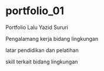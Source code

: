 # portfolio_01

Portfolio Lalu Yazid Sururi

Pengalamang kerja bidang lingkungan

latar pendidikan dan pelatihan

skill terkait bidang lingkungan
